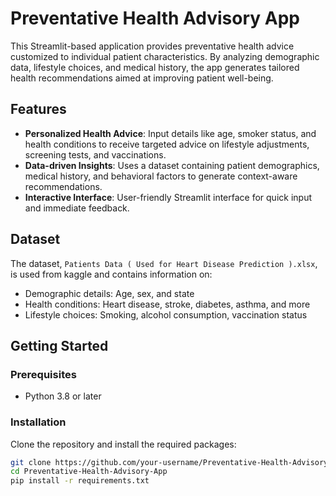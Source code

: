 # Preventative Health Advisory App

This Streamlit-based application provides preventative health advice customized to individual patient characteristics. By analyzing demographic data, lifestyle choices, and medical history, the app generates tailored health recommendations aimed at improving patient well-being.

## Features
- **Personalized Health Advice**: Input details like age, smoker status, and health conditions to receive targeted advice on lifestyle adjustments, screening tests, and vaccinations.
- **Data-driven Insights**: Uses a dataset containing patient demographics, medical history, and behavioral factors to generate context-aware recommendations.
- **Interactive Interface**: User-friendly Streamlit interface for quick input and immediate feedback.

## Dataset
The dataset, `Patients Data ( Used for Heart Disease Prediction ).xlsx`, is used from kaggle and contains information on:
- Demographic details: Age, sex, and state
- Health conditions: Heart disease, stroke, diabetes, asthma, and more
- Lifestyle choices: Smoking, alcohol consumption, vaccination status

## Getting Started

### Prerequisites
- Python 3.8 or later

### Installation
Clone the repository and install the required packages:

```bash
git clone https://github.com/your-username/Preventative-Health-Advisory-App.git
cd Preventative-Health-Advisory-App
pip install -r requirements.txt
